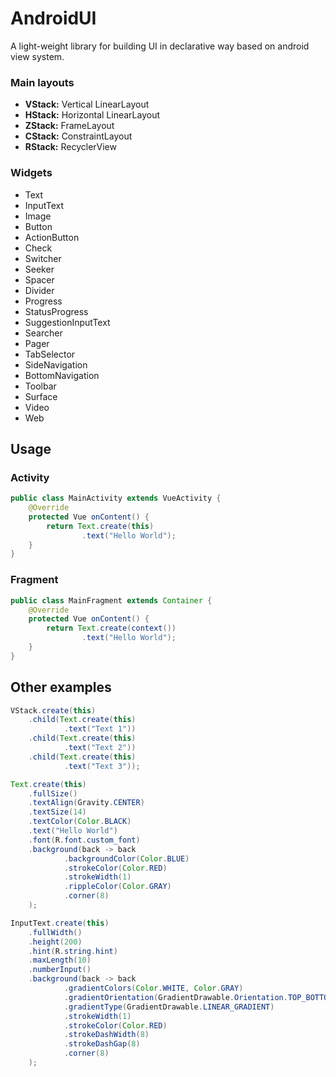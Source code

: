 # AndroidUI
A light-weight library for building UI in declarative way based on android view system.

### Main layouts

* **VStack:** Vertical LinearLayout
* **HStack:** Horizontal LinearLayout
* **ZStack:** FrameLayout
* **CStack:** ConstraintLayout
* **RStack:** RecyclerView


### Widgets

* Text
* InputText
* Image
* Button
* ActionButton
* Check
* Switcher
* Seeker
* Spacer
* Divider
* Progress
* StatusProgress
* SuggestionInputText
* Searcher
* Pager
* TabSelector
* SideNavigation
* BottomNavigation
* Toolbar
* Surface
* Video
* Web

## Usage

### Activity
```java
public class MainActivity extends VueActivity {
    @Override
    protected Vue onContent() {
        return Text.create(this)
                .text("Hello World");
    }
}
```

### Fragment
```java
public class MainFragment extends Container {
    @Override
    protected Vue onContent() {
        return Text.create(context())
                .text("Hello World");
    }
}
```

## Other examples

```java
VStack.create(this)
    .child(Text.create(this)
            .text("Text 1"))
    .child(Text.create(this)
            .text("Text 2"))
    .child(Text.create(this)
            .text("Text 3"));
```

```java
Text.create(this)
    .fullSize()
    .textAlign(Gravity.CENTER)
    .textSize(14)
    .textColor(Color.BLACK)
    .text("Hello World")
    .font(R.font.custom_font)
    .background(back -> back
            .backgroundColor(Color.BLUE)
            .strokeColor(Color.RED)
            .strokeWidth(1)
            .rippleColor(Color.GRAY)
            .corner(8)
    );
```

```java
InputText.create(this)
    .fullWidth()
    .height(200)
    .hint(R.string.hint)
    .maxLength(10)
    .numberInput()
    .background(back -> back
            .gradientColors(Color.WHITE, Color.GRAY)
            .gradientOrientation(GradientDrawable.Orientation.TOP_BOTTOM)
            .gradientType(GradientDrawable.LINEAR_GRADIENT)
            .strokeWidth(1)
            .strokeColor(Color.RED)
            .strokeDashWidth(8)
            .strokeDashGap(8)
            .corner(8)
    );
```


